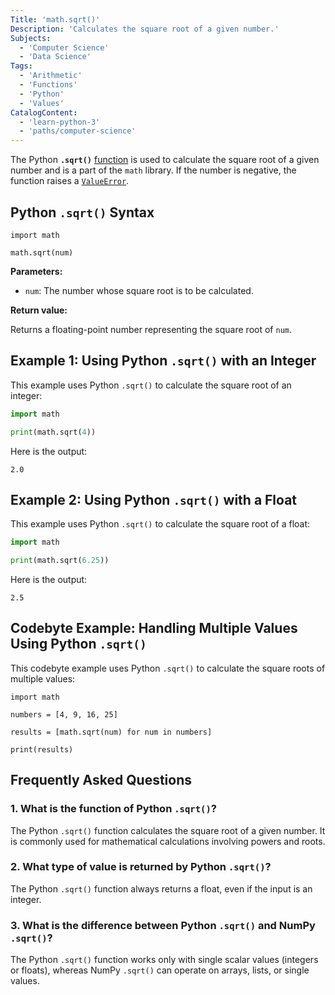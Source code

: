 ```yaml
---
Title: 'math.sqrt()'
Description: 'Calculates the square root of a given number.'
Subjects:
  - 'Computer Science'
  - 'Data Science'
Tags:
  - 'Arithmetic'
  - 'Functions'
  - 'Python'
  - 'Values'
CatalogContent:
  - 'learn-python-3'
  - 'paths/computer-science'
---
```


The Python **`.sqrt()`** [function](https://www.codecademy.com/resources/docs/python/functions) is used to calculate the square root of a given number and is a part of the `math` library. If the number is negative, the function raises a [`ValueError`](https://www.codecademy.com/resources/docs/python/errors).

## Python `.sqrt()` Syntax

```pseudo
import math

math.sqrt(num)
```

**Parameters:**

- `num`: The number whose square root is to be calculated.

**Return value:**

Returns a floating-point number representing the square root of `num`.

## Example 1: Using Python `.sqrt()` with an Integer

This example uses Python `.sqrt()` to calculate the square root of an integer:

```py
import math

print(math.sqrt(4))
```

Here is the output:

```shell
2.0
```

## Example 2: Using Python `.sqrt()` with a Float

This example uses Python `.sqrt()` to calculate the square root of a float:

```py
import math

print(math.sqrt(6.25))
```

Here is the output:

```shell
2.5
```

## Codebyte Example: Handling Multiple Values Using Python `.sqrt()`

This codebyte example uses Python `.sqrt()` to calculate the square roots of multiple values:

```codebyte/python
import math

numbers = [4, 9, 16, 25]

results = [math.sqrt(num) for num in numbers]

print(results)
```

## Frequently Asked Questions

### 1. What is the function of Python `.sqrt()`?

The Python `.sqrt()` function calculates the square root of a given number. It is commonly used for mathematical calculations involving powers and
roots.

### 2. What type of value is returned by Python `.sqrt()`?

The Python `.sqrt()` function always returns a float, even if the input is an integer.

### 3. What is the difference between Python `.sqrt()` and NumPy `.sqrt()`?

The Python `.sqrt()` function works only with single scalar values (integers or floats), whereas NumPy `.sqrt()` can operate on arrays, lists, or single values.
